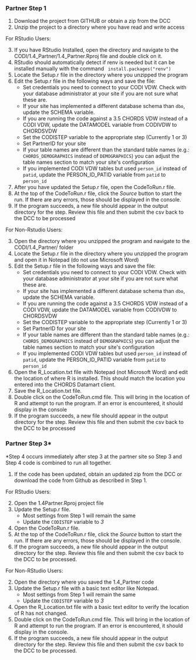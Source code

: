 ### Partner Step 1

1) Download the project from GITHUB or obtain a zip from the DCC 
2) Unzip the project to a directory where you have read and write access

For RStudio Users:

3) If you have RStudio Installed, open the directory and navigate to the CODI/1.4_Partner/1.4_Partner.Rproj file and double click on it.
4) RStudio should automatically detect if renv is needed but it can be installed manually with the command ```
install.packages("renv")```
5) Locate the Setup.r file in the directory where you unzipped the program
6) Edit the Setup.r file in the following ways and save the file:
	+ Set credentials you need to connect to your CODI VDW.  Check with your database administrator at your site if you are not sure what these are.
	+ If your site has implemented a different database schema than `dbo`, update the SCHEMA variable.
	+ If you are running the code against a 3.5 CHORDS VDW instead of a CODI VDW, update the DATAMODEL variable from CODIVDW to CHORDSVDW
	+ Set the CODISTEP variable to the appropriate step (Currently 1 or 3)
	+ Set PartnerID for your site
	+ If your table names are different than the standard table names (e.g.: `CHORDS_DEMOGRAPHICS` instead of `DEMOGRAPHICS`) you can adjust the table names section to match your site's configuration
	+ If you implemented CODI VDW tables but used `person_id` instead of `patid`, update the PERSON_ID_PATID variable from `patid` to `person_id`
7) After you have updated the Setup.r file, open the CodeToRun.r file.  
8) At the top of the CodeToRun.r file, click the *Source* button to start the run.  If there are any errors, those should be displayed in the console.
9) If the program succeeds, a new file should appear in the output directory for the step.  Review this file and then submit the csv back to the DCC to be processed

For Non-Rstudio Users:

3) Open the directory where you unzipped the program and navigate to the CODI/1.4_Partner/ folder
4) Locate the Setup.r file in the directory where you unzipped the program and open it in Notepad (do not use Microsoft Word)
5) Edit the Setup.r file in the following ways and save the file:
	+ Set credentials you need to connect to your CODI VDW.  Check with your database administrator at your site if you are not sure what these are.
	+ If your site has implemented a different database schema than `dbo`, update the SCHEMA variable.
	+ If you are running the code against a 3.5 CHORDS VDW instead of a CODI VDW, update the DATAMODEL variable from CODIVDW to CHORDSVDW
	+ Set the CODISTEP variable to the appropriate step (Currently 1 or 3)
	+ Set PartnerID for your site
	+ If your table names are different than the standard table names (e.g.: `CHORDS_DEMOGRAPHICS` instead of `DEMOGRAPHICS`) you can adjust the table names section to match your site's configuration
	+ If you implemented CODI VDW tables but used `person_id` instead of `patid`, update the PERSON_ID_PATID variable from `patid` to `person_id`
6) Open the R_Location.txt file with Notepad (not Microsoft Word) and edit the location of where R is installed.  This should match the location you entered into the CHORDS Datamart client. 
7) Save the R_Location.txt file.
8) Double click on the CodeToRun.cmd file.  This will bring in the location of R and attempt to run the program.  If an error is encountered, it should display in the console
9) If the program succeeds, a new file should appear in the output directory for the step.  Review this file and then submit the csv back to the DCC to be processed

### Partner Step 3*

*Step 4 occurs immediately after step 3 at the partner site so Step 3 and Step 4 code is combined to run all together.  

1) If the code has been updated, obtain an updated zip from the DCC or download the code from Github as described in Step 1.

For RStudio Users:

2) Open the 1.4Partner.Rproj project file
3) Update the Setup.r file.
	 - Most settings from Step 1 will remain the same
	 - Update the `CODISTEP` variable to *3*
4) Open the CodeToRun.r file.  
5) At the top of the CodeToRun.r file, click the *Source* button to start the run.  If there are any errors, those should be displayed in the console.
6) If the program succeeds, a new file should appear in the output directory for the step.  Review this file and then submit the csv back to the DCC to be processed.

For Non-RStudio Users:

2) Open the directory where you saved the 1.4_Partner code
3) Update the Setup.r file with a basic text editor like Notepad.
	 - Most settings from Step 1 will remain the same
	 - Update the `CODISTEP` variable to *3*
4) Open the R_Location.txt file with a basic text editor to verify the location of R has not changed.
5) Double click on the CodeToRun.cmd file.  This will bring in the location of R and attempt to run the program.  If an error is encountered, it should display in the console.
6) If the program succeeds, a new file should appear in the output directory for the step.  Review this file and then submit the csv back to the DCC to be processed.